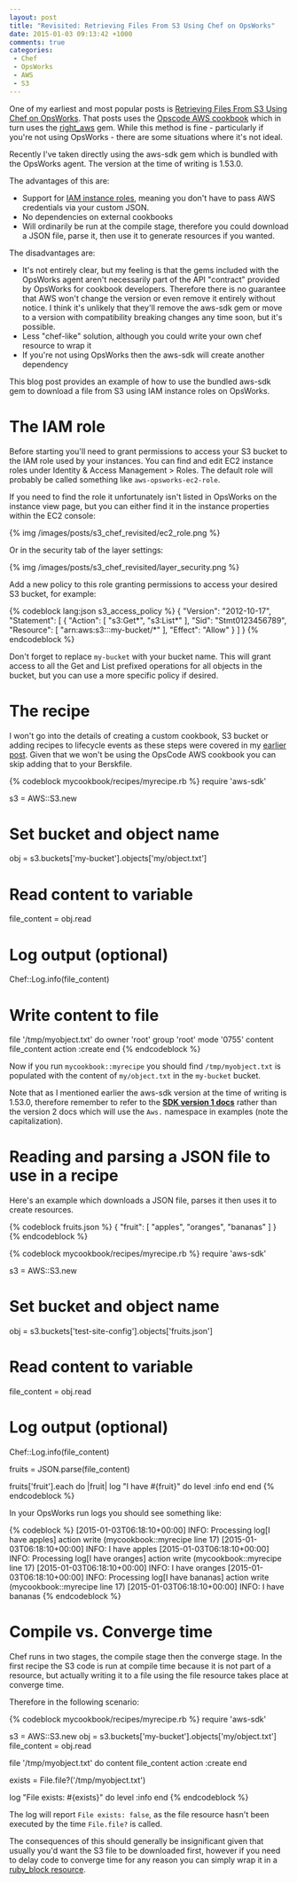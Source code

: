 ```yaml
---
layout: post
title: "Revisited: Retrieving Files From S3 Using Chef on OpsWorks"
date: 2015-01-03 09:13:42 +1000
comments: true
categories:
 - Chef
 - OpsWorks
 - AWS
 - S3
---
```


One of my earliest and most popular posts is [Retrieving Files From S3 Using Chef on OpsWorks](/blog/2014/06/22/retrieving-files-from-s3-using-chef-on-opsworks/).
 That posts uses the [Opscode AWS cookbook](https://github.com/opscode-cookbooks/aws) which in turn uses the [right_aws](https://github.com/rightscale/right_aws)
 gem. While this method is fine - particularly if you're not using OpsWorks - there are some situations where it's not ideal.

Recently I've taken directly using the aws-sdk gem which is bundled with the OpsWorks agent. The version at the time of
 writing is 1.53.0.

The advantages of this are:

* Support for [IAM instance roles](http://docs.aws.amazon.com/AWSEC2/latest/UserGuide/iam-roles-for-amazon-ec2.html),
 meaning you don't have to pass AWS credentials via your custom JSON.
* No dependencies on external cookbooks
* Will ordinarily be run at the compile stage, therefore you could download a JSON file, parse it, then use it to
 generate resources if you wanted.

The disadvantages are:

* It's not entirely clear, but my feeling is that the gems included with the OpsWorks agent aren't necessarily
 part of the API "contract" provided by OpsWorks for cookbook developers. Therefore there is no guarantee that AWS
 won't change the version or even remove it entirely without notice. I think it's unlikely that they'll remove the
 aws-sdk gem or move to a version with compatibility breaking changes any time soon, but it's possible.
* Less "chef-like" solution, although you could write your own chef resource to wrap it
* If you're not using OpsWorks then the aws-sdk will create another dependency

This blog post provides an example of how to use the bundled aws-sdk gem to download a file from S3 using IAM instance
 roles on OpsWorks.

<!-- more -->

# The IAM role

Before starting you'll need to grant permissions to access your S3 bucket to the IAM role used by your instances. You can find
 and edit EC2 instance roles under Identity & Access Management > Roles. The default role will probably be called something
 like `aws-opsworks-ec2-role`.

If you need to find the role it unfortunately isn't listed in OpsWorks on the instance view page, but you can either
 find it in the instance properties within the EC2 console:

{% img /images/posts/s3_chef_revisited/ec2_role.png %}

Or in the security tab of the layer settings:

{% img /images/posts/s3_chef_revisited/layer_security.png %}

Add a new policy to this role granting permissions to access your desired S3 bucket, for example:

{% codeblock lang:json s3_access_policy %}
{
  "Version": "2012-10-17",
  "Statement": [
    {
      "Action": [
        "s3:Get*",
        "s3:List*"
      ],
      "Sid": "Stmt0123456789",
      "Resource": [
        "arn:aws:s3:::my-bucket/*"
      ],
      "Effect": "Allow"
    }
  ]
}
{% endcodeblock %}

Don't forget to replace `my-bucket` with your bucket name. This will grant access to all the Get and List prefixed operations
 for all objects in the bucket, but you can use a more specific policy if desired.

# The recipe

I won't go into the details of creating a custom cookbook, S3 bucket or adding recipes to lifecycle events as these steps
 were covered in my [earlier post](/blog/2014/06/22/retrieving-files-from-s3-using-chef-on-opsworks/). Given that
 we won't be using the OpsCode AWS cookbook you can skip adding that to your Berskfile.

{% codeblock mycookbook/recipes/myrecipe.rb %}
require 'aws-sdk'

s3 = AWS::S3.new

# Set bucket and object name
obj = s3.buckets['my-bucket'].objects['my/object.txt']

# Read content to variable
file_content = obj.read

# Log output (optional)
Chef::Log.info(file_content)

# Write content to file
file '/tmp/myobject.txt' do
  owner 'root'
  group 'root'
  mode '0755'
  content file_content
  action :create
end
{% endcodeblock %}

Now if you run `mycookbook::myrecipe` you should find `/tmp/myobject.txt` is populated with the content of `my/object.txt`
 in the `my-bucket` bucket.

Note that as I mentioned earlier the aws-sdk version at the time of writing is 1.53.0, therefore remember to refer to the
**[SDK version 1 docs](http://docs.aws.amazon.com/AWSRubySDK/latest/frames.html)** rather than the version 2 docs which will
 use the `Aws.` namespace in examples (note the capitalization).

# Reading and parsing a JSON file to use in a recipe

Here's an example which downloads a JSON file, parses it then uses it to create resources.

{% codeblock fruits.json %}
{
	"fruit": [
		"apples",
		"oranges",
		"bananas"
	]
}
{% endcodeblock %}

{% codeblock mycookbook/recipes/myrecipe.rb %}
require 'aws-sdk'

s3 = AWS::S3.new

# Set bucket and object name
obj = s3.buckets['test-site-config'].objects['fruits.json']

# Read content to variable
file_content = obj.read

# Log output (optional)
Chef::Log.info(file_content)

fruits = JSON.parse(file_content)

fruits['fruit'].each do |fruit|
  log "I have #{fruit}" do
    level :info
  end
end
{% endcodeblock %}

In your OpsWorks run logs you should see something like:

{% codeblock %}
[2015-01-03T06:18:10+00:00] INFO: Processing log[I have apples] action write (mycookbook::myrecipe line 17)
[2015-01-03T06:18:10+00:00] INFO: I have apples
[2015-01-03T06:18:10+00:00] INFO: Processing log[I have oranges] action write (mycookbook::myrecipe line 17)
[2015-01-03T06:18:10+00:00] INFO: I have oranges
[2015-01-03T06:18:10+00:00] INFO: Processing log[I have bananas] action write (mycookbook::myrecipe line 17)
[2015-01-03T06:18:10+00:00] INFO: I have bananas
{% endcodeblock %}

# Compile vs. Converge time

Chef runs in two stages, the compile stage then the converge stage. In the first recipe the S3 code is run at compile
 time because it is not part of a resource, but actually writing it to a file
 using the file resource takes place at converge time.

Therefore in the following scenario:

{% codeblock mycookbook/recipes/myrecipe.rb %}
require 'aws-sdk'

s3 = AWS::S3.new
obj = s3.buckets['my-bucket'].objects['my/object.txt']
file_content = obj.read

file '/tmp/myobject.txt' do
  content file_content
  action :create
end

exists = File.file?('/tmp/myobject.txt')

log "File exists: #{exists}" do
    level :info
end
{% endcodeblock %}

The log will report `File exists: false`, as the file resource hasn't been executed by the time `File.file?` is called.

The consequences of this should generally be insignificant given that usually you'd want the S3 file to be downloaded first,
 however if you need to delay code to converge time for any reason you can simply wrap it in a [ruby_block resource](https://docs.chef.io/resource_ruby_block.html).












